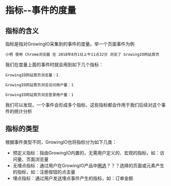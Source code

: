 # 指标--事件的度量

## 指标的含义

指标是指对GrowingIO采集到的事件的度量。举一个页面事件为例

`小明 使用 Chrome浏览器 在 2018年8月1日上午11点32分 浏览了 GrowingIO网站首页` 

我们在度量上面的事件时就会用到如下几个指标：

`GrowingIO网站首页浏览量：1`

`GrowingIO网站首页浏览访问用户量：1`

`GrowingIO网站首页浏览登录用户量：1`

我们可以发现，一个事件会形成多个指标，这些指标都会作用于我们后续对这个事件的统计分析

## 指标的类型

根据事件类型不同，GrowingIO也将指标分为如下几类：

* 预定义指标：指由GrowingIO内置的，无需用户定义的、宏观的指标，如：访问量、页面浏览量
* 无埋点指标：通过用户在GrowingIO产品中[圈选](https://growingio.gitbook.io/docs/data-definition/circle)？？？选择的页面或元素产生的指标，如：注册按钮的点击量
* 埋点指标：通过用户发送埋点事件产生的指标，如：订单金额


